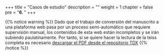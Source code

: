 +++
title = "Casos de estudio"
description = ""
weight = 1
chapter = false
pre = "<b>6. </b>"
+++

{{% notice warning %}}
Dado que el trabajo de conversión del manuscrito a una plataforma web pasa por un proceso semi-automático que requiere supervisión manual, los contenidos de esta web están incompletos y se irán subiendo paulatinamente. Por tanto, si se quiere hacer la lectura de la teiss completa es necesario [descargar el PDF desde el repositorio TDX](https://www.tdx.cat/handle/10803/565533)
{{% /notice %}}
